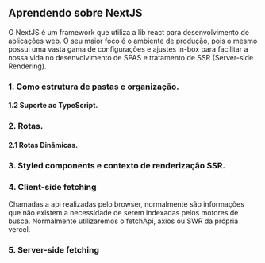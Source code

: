 ## Aprendendo sobre NextJS

O NextJS é um framework que utiliza a lib react para desenvolvimento de aplicações web. O seu maior foco é o ambiente de produção, pois o mesmo possui uma vasta gama de configurações e ajustes in-box para facilitar a nossa vida no desenvolvimento de SPAS e tratamento de SSR (Server-side Rendering).

### 1. Como estrutura de pastas e organização.

#### 1.2 Suporte ao TypeScript.

### 2. Rotas.

#### 2.1 Rotas Dinâmicas.

### 3. Styled components e contexto de renderização SSR.

### 4. Client-side fetching

Chamadas a api realizadas pelo browser, normalmente são informações que não existem a necessidade de serem indexadas pelos motores de busca. Normalmente utilizaremos o fetchApi, axios ou SWR da própria vercel.

### 5. Server-side fetching

